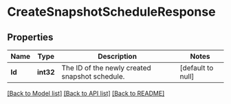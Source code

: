 # CreateSnapshotScheduleResponse

## Properties
Name | Type | Description | Notes
------------ | ------------- | ------------- | -------------
**Id** | **int32** | The ID of the newly created snapshot schedule. | [default to null]

[[Back to Model list]](../README.md#documentation-for-models) [[Back to API list]](../README.md#documentation-for-api-endpoints) [[Back to README]](../README.md)



